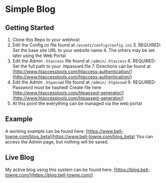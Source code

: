 Simple Blog
===========

Getting Started
-------
 1. Clone this Repo to your webhost
 2. Edit the Config.ini file found at `/assets/config/config.ini`
	 3. REQUIRED: Set the base site URL to your website name
	 4. The others may be set later using the Web Portal
 5. Edit the Admin `.htaccess` file found at `/admin/.htaccess`
	 6. REQUIRED: Set the full path to your .htpasswd file
	 7. Directions can be found at [http://www.htaccesstools.com/htaccess-authentication/](http://www.htaccesstools.com/htaccess-authentication/)
 8. Edit the Admin `.htpasswd` file found at `/admin/.htpasswd`
	 9. REQUIRED:  Password must be hashed! Create file here [http://www.htaccesstools.com/htpasswd-generator/](http://www.htaccesstools.com/htpasswd-generator/)
 10. At this point the everything can be managed via the web portal

Example
-------
A working example can be found here: [https://www.bell-towne.com/blog_beta](https://www.bell-towne.com/blog_beta)
You can access the Admin page, but nothing will be saved.

Live Blog
-------
My active blog using this system can be found here: [https://blog.bell-towne.com/](https://blog.bell-towne.com/)